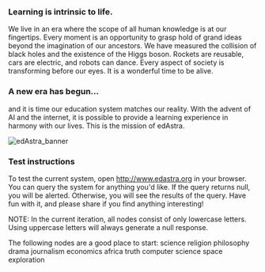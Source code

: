 ### Learning is intrinsic to life.

We live in an era where the scope of all human knowledge is at our fingertips. Every moment is an opportunity to grasp hold of grand ideas beyond the imagination of our ancestors. We have measured the collision of black holes and the existence of the Higgs boson. Rockets are reusable, cars are electric, and robots can dance. Every aspect of society is transforming before our eyes. It is a wonderful time to be alive.

### A new era has begun...

and it is time our education system matches our reality. With the advent of AI and the internet, it is possible to provide a learning experience in harmony with our lives. This is the mission of edAstra.

![edAstra_banner](https://user-images.githubusercontent.com/75050925/157982752-8aa8ad2e-16b6-4fde-b992-e41d1b4c7ae2.png)

### Test instructions

To test the current system, open http://www.edastra.org in your browser.
You can query the system for anything you'd like.
If the query returns null, you will be alerted.
Otherwise, you will see the results of the query.
Have fun with it, and please share if you find anything interesting!

NOTE: In the current iteration, all nodes consist of only lowercase letters. Using uppercase letters will always generate a null response.

The following nodes are a good place to start:
science
religion
philosophy
drama
journalism
economics
africa
truth
computer science
space exploration